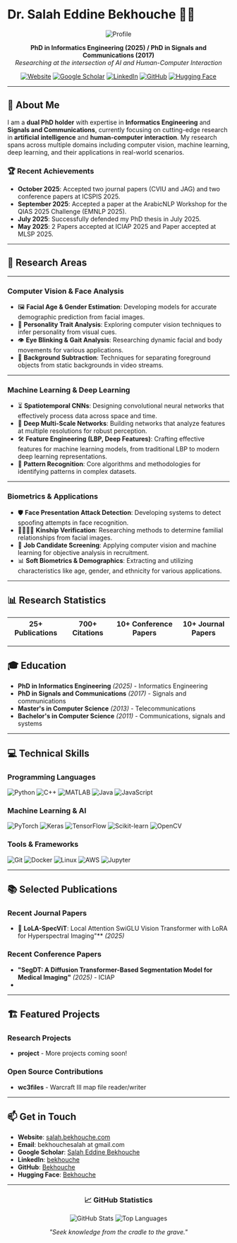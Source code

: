 # Dr. Salah Eddine Bekhouche 👨‍🎓

<div align="center">

![Profile](https://cvpd.github.io/author/salah-eddine-bekhouche/avatar_hu18147773986853225446.png)

**PhD in Informatics Engineering (2025) / PhD in Signals and Communications (2017)**  
*Researching at the intersection of AI and Human-Computer Interaction*

[![Website](https://img.shields.io/badge/Website-007BFF?style=for-the-badge&logo=world&logoColor=white)](https://salah.bekhouche.com/)
[![Google Scholar](https://img.shields.io/badge/Google_Scholar-4285F4?style=for-the-badge&logo=google-scholar&logoColor=white)](https://scholar.google.com/citations?user=IiMXAxUAAAAJ&hl=en)
[![LinkedIn](https://img.shields.io/badge/LinkedIn-0077B5?style=for-the-badge&logo=linkedin&logoColor=white)](https://www.linkedin.com/in/bekhouche/)
[![GitHub](https://img.shields.io/badge/GitHub-181717?style=for-the-badge&logo=github&logoColor=white)](https://github.com/Bekhouche)
[![Hugging Face](https://img.shields.io/badge/Hugging_Face-FF6B6B?style=for-the-badge&logo=huggingface&logoColor=white)](https://huggingface.co/Bekhouche)

</div>

---

## 🎯 About Me

I am a **dual PhD holder** with expertise in **Informatics Engineering** and **Signals and Communications**, currently focusing on cutting-edge research in **artificial intelligence** and **human-computer interaction**. My research spans across multiple domains including computer vision, machine learning, deep learning, and their applications in real-world scenarios.

### 🏆 Recent Achievements
- **October 2025**: Accepted two journal papers (CVIU and JAG) and two conference papers at ICSPIS 2025.
- **September 2025**: Accepted a paper at the ArabicNLP Workshop for the QIAS 2025 Challenge (EMNLP 2025).
- **July 2025**: Successfully defended my PhD thesis in July 2025.
- **May 2025**: 2 Papers accepted at ICIAP 2025 and Paper accepted at MLSP 2025.

---

## 🔬 Research Areas

---

### Computer Vision & Face Analysis

* 🖼️ **Facial Age & Gender Estimation**: Developing models for accurate demographic prediction from facial images.
* 🤔 **Personality Trait Analysis**: Exploring computer vision techniques to infer personality from visual cues.
* 👁️ **Eye Blinking & Gait Analysis**: Researching dynamic facial and body movements for various applications.
* 🎨 **Background Subtraction**: Techniques for separating foreground objects from static backgrounds in video streams.

---

### Machine Learning & Deep Learning

* ⏳ **Spatiotemporal CNNs**: Designing convolutional neural networks that effectively process data across space and time.
* 🧩 **Deep Multi-Scale Networks**: Building networks that analyze features at multiple resolutions for robust perception.
* 🛠️ **Feature Engineering (LBP, Deep Features)**: Crafting effective features for machine learning models, from traditional LBP to modern deep learning representations.
* 🎯 **Pattern Recognition**: Core algorithms and methodologies for identifying patterns in complex datasets.

---

### Biometrics & Applications

* 🛡️ **Face Presentation Attack Detection**: Developing systems to detect spoofing attempts in face recognition.
* 👨‍👩‍👧‍👦 **Kinship Verification**: Researching methods to determine familial relationships from facial images.
* 💼 **Job Candidate Screening**: Applying computer vision and machine learning for objective analysis in recruitment.
* 📊 **Soft Biometrics & Demographics**: Extracting and utilizing characteristics like age, gender, and ethnicity for various applications.

---

## 📊 Research Statistics

<div align="center">

| **25+** Publications | **700+** Citations | **10+** Conference Papers | **10+** Journal Papers |
|:-------------------:|:------------------:|:------------------------:|:---------------------:|

</div>

---

## 🎓 Education

- **PhD in Informatics Engineering** *(2025)* - Informatics Engineering
- **PhD in Signals and Communications** *(2017)* - Signals and communications 
- **Master's in Computer Science** *(2013)* - Telecommunications
- **Bachelor's in Computer Science** *(2011)* - Communications, signals and systems

---

## 💻 Technical Skills

### Programming Languages
![Python](https://img.shields.io/badge/Python-3776AB?style=for-the-badge&logo=python&logoColor=white)
![C++](https://img.shields.io/badge/C++-00599C?style=for-the-badge&logo=c%2B%2B&logoColor=white)
![MATLAB](https://img.shields.io/badge/MATLAB-0076A8?style=for-the-badge&logo=mathworks&logoColor=white)
![Java](https://img.shields.io/badge/Java-ED8B00?style=for-the-badge&logo=openjdk&logoColor=white)
![JavaScript](https://img.shields.io/badge/JavaScript-F7DF1E?style=for-the-badge&logo=javascript&logoColor=black)

### Machine Learning & AI
![PyTorch](https://img.shields.io/badge/PyTorch-EE4C2C?style=for-the-badge&logo=pytorch&logoColor=white)
![Keras](https://img.shields.io/badge/Keras-D00000?style=for-the-badge&logo=keras&logoColor=white)
![TensorFlow](https://img.shields.io/badge/TensorFlow-FF6F00?style=for-the-badge&logo=tensorflow&logoColor=white)
![Scikit-learn](https://img.shields.io/badge/scikit--learn-F7931E?style=for-the-badge&logo=scikit-learn&logoColor=white)
![OpenCV](https://img.shields.io/badge/OpenCV-5C3EE8?style=for-the-badge&logo=opencv&logoColor=white)

### Tools & Frameworks
![Git](https://img.shields.io/badge/Git-F05032?style=for-the-badge&logo=git&logoColor=white)
![Docker](https://img.shields.io/badge/Docker-2496ED?style=for-the-badge&logo=docker&logoColor=white)
![Linux](https://img.shields.io/badge/Linux-FCC624?style=for-the-badge&logo=linux&logoColor=black)
![AWS](https://img.shields.io/badge/AWS-232F3E?style=for-the-badge&logo=amazon-aws&logoColor=white)
![Jupyter](https://img.shields.io/badge/Jupyter-F37626?style=for-the-badge&logo=jupyter&logoColor=white)

---

## 📚 Selected Publications

### Recent Journal Papers
- 📄 **LoLA-SpecViT**: Local Attention SwiGLU Vision Transformer with LoRA for Hyperspectral Imaging"** *(2025)*

### Recent Conference Papers
- **"SegDT: A Diffusion Transformer-Based Segmentation Model for Medical Imaging"** *(2025)* - ICIAP
- 
---

## 🏗️ Featured Projects

### Research Projects
- **project** - More projects coming soon!

### Open Source Contributions
- **wc3files** - Warcraft III map file reader/writer

---

## 📫 Get in Touch

- **Website**: [salah.bekhouche.com](https://salah.bekhouche.com/)
- **Email**: bekhouchesalah at gmail.com
- **Google Scholar**: [Salah Eddine Bekhouche](https://scholar.google.com/citations?user=IiMXAxUAAAAJ&hl=en)
- **LinkedIn**: [bekhouche](https://www.linkedin.com/in/bekhouche/)
- **GitHub**: [Bekhouche](https://github.com/Bekhouche)
- **Hugging Face**: [Bekhouche](https://huggingface.co/Bekhouche)

---

<div align="center">

### 📈 GitHub Statistics

![GitHub Stats](https://github-readme-stats.vercel.app/api?username=Bekhouche&show_icons=true&theme=radical&include_all_commits=true&count_private=true)
![Top Languages](https://github-readme-stats.vercel.app/api/top-langs/?username=Bekhouche&layout=compact&langs_count=8&theme=radical)

*"Seek knowledge from the cradle to the grave."*

</div>

